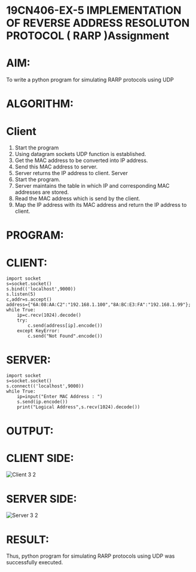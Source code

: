 # 19CN406-EX-5 IMPLEMENTATION OF REVERSE ADDRESS RESOLUTON PROTOCOL ( RARP )Assignment
# AIM:
To write a python program for simulating RARP protocols using UDP
# ALGORITHM:
# Client
1. Start the program
2. Using datagram sockets UDP function is established.
3. Get the MAC address to be converted into IP address.
4. Send this MAC address to server.
5. Server returns the IP address to client.
Server
1. Start the program.
2. Server maintains the table in which IP and corresponding MAC addresses are stored.
3. Read the MAC address which is send by the client.
4. Map the IP address with its MAC address and return the IP address to client.
# PROGRAM:
# CLIENT:
```
import socket
s=socket.socket()
s.bind(('localhost',9000))
s.listen(5)
c,addr=s.accept()
address={"6A:08:AA:C2":"192.168.1.100","8A:BC:E3:FA":"192.168.1.99"};
while True:
    ip=c.recv(1024).decode()
    try:
        c.send(address[ip].encode())
    except KeyError:
        c.send("Not Found".encode())
```
# SERVER:
```
import socket
s=socket.socket()
s.connect(('localhost',9000))
while True:
    ip=input("Enter MAC Address : ")
    s.send(ip.encode())
    print("Logical Address",s.recv(1024).decode())
```
# OUTPUT:
# CLIENT SIDE:
![Client 3 2](https://github.com/balar2004/19CN406-EX-5/assets/118791778/62553e00-6945-41e3-8ea9-9bb4ead91d9a)
# SERVER SIDE:
![Server 3 2](https://github.com/balar2004/19CN406-EX-5/assets/118791778/b413dfa9-42f4-4e16-9350-fc187f787cc6)
# RESULT:
Thus, python program for simulating RARP protocols using UDP was successfully executed.
